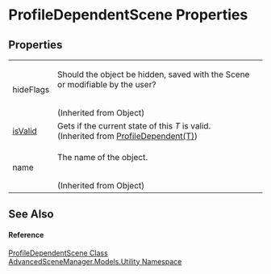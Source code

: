 # ProfileDependentScene Properties




## Properties
<table>
<tr>
<td>hideFlags</td>
<td><p>Should the object be hidden, saved with the Scene or modifiable by the user?</p><br />(Inherited from Object)</td></tr>
<tr>
<td><a href="P_AdvancedSceneManager_Models_Utility_ProfileDependent_1_isValid">isValid</a></td>
<td>Gets if the current state of this <em>T</em> is valid.<br />(Inherited from <a href="T_AdvancedSceneManager_Models_Utility_ProfileDependent_1">ProfileDependent(T)</a>)</td></tr>
<tr>
<td>name</td>
<td><p>The name of the object.</p><br />(Inherited from Object)</td></tr>
</table>

## See Also


#### Reference
<a href="T_AdvancedSceneManager_Models_Utility_ProfileDependentScene">ProfileDependentScene Class</a>  
<a href="N_AdvancedSceneManager_Models_Utility">AdvancedSceneManager.Models.Utility Namespace</a>  
